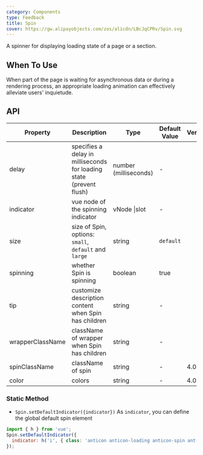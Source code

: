 ```yaml
---
category: Components
type: Feedback
title: Spin
cover: https://gw.alipayobjects.com/zos/alicdn/LBcJqCPRv/Spin.svg
---
```


A spinner for displaying loading state of a page or a section.

## When To Use

When part of the page is waiting for asynchronous data or during a rendering process, an appropriate loading animation can effectively alleviate users' inquietude.

## API

| Property | Description | Type | Default Value | Version |
| --- | --- | --- | --- | --- |
| delay | specifies a delay in milliseconds for loading state (prevent flush) | number (milliseconds) | - |  |
| indicator | vue node of the spinning indicator | vNode \|slot | - |  |
| size | size of Spin, options: `small`, `default` and `large` | string | `default` |  |
| spinning | whether Spin is spinning | boolean | true |  |
| tip | customize description content when Spin has children | string | - |  |
| wrapperClassName | className of wrapper when Spin has children | string | - |  |
| spinClassName | className of spin | string | - | 4.0 |
| color | colors | string | - | 4.0 |

### Static Method

- `Spin.setDefaultIndicator({indicator})` As `indicator`, you can define the global default spin element

```jsx
import { h } from 'vue';
Spin.setDefaultIndicator({
  indicator: h('i', { class: 'anticon anticon-loading anticon-spin ant-spin-dot' }),
});
```
